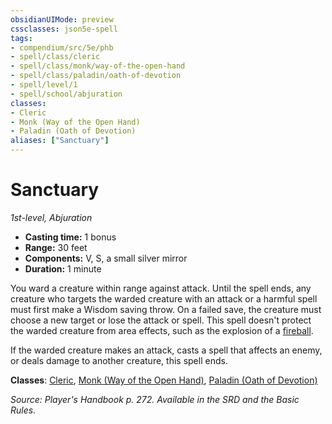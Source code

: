 ```yaml
---
obsidianUIMode: preview
cssclasses: json5e-spell
tags:
- compendium/src/5e/phb
- spell/class/cleric
- spell/class/monk/way-of-the-open-hand
- spell/class/paladin/oath-of-devotion
- spell/level/1
- spell/school/abjuration
classes:
- Cleric
- Monk (Way of the Open Hand)
- Paladin (Oath of Devotion)
aliases: ["Sanctuary"]
---
```

# Sanctuary
*1st-level, Abjuration*  

- **Casting time:** 1 bonus
- **Range:** 30 feet
- **Components:** V, S, a small silver mirror
- **Duration:** 1 minute

You ward a creature within range against attack. Until the spell ends, any creature who targets the warded creature with an attack or a harmful spell must first make a Wisdom saving throw. On a failed save, the creature must choose a new target or lose the attack or spell. This spell doesn't protect the warded creature from area effects, such as the explosion of a [fireball](fireball.md).

If the warded creature makes an attack, casts a spell that affects an enemy, or deals damage to another creature, this spell ends.

**Classes**: [Cleric](cleric.md), [Monk (Way of the Open Hand)](monk-way-of-the-open-hand.md), [Paladin (Oath of Devotion)](paladin-oath-of-devotion.md)

*Source: Player's Handbook p. 272. Available in the SRD and the Basic Rules.*